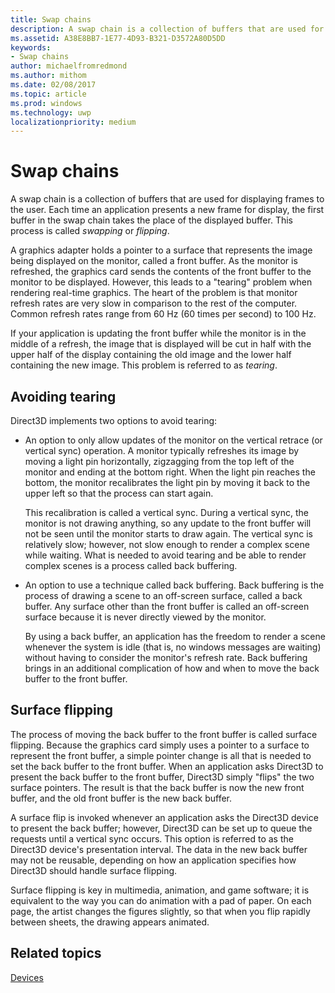```yaml
---
title: Swap chains
description: A swap chain is a collection of buffers that are used for displaying frames to the user.
ms.assetid: A38E8BB7-1E77-4D93-B321-D3572A80D5DD
keywords:
- Swap chains
author: michaelfromredmond
ms.author: mithom
ms.date: 02/08/2017
ms.topic: article
ms.prod: windows
ms.technology: uwp
localizationpriority: medium
---
```


# Swap chains


A swap chain is a collection of buffers that are used for displaying frames to the user. Each time an application presents a new frame for display, the first buffer in the swap chain takes the place of the displayed buffer. This process is called *swapping* or *flipping*.

A graphics adapter holds a pointer to a surface that represents the image being displayed on the monitor, called a front buffer. As the monitor is refreshed, the graphics card sends the contents of the front buffer to the monitor to be displayed. However, this leads to a "tearing" problem when rendering real-time graphics. The heart of the problem is that monitor refresh rates are very slow in comparison to the rest of the computer. Common refresh rates range from 60 Hz (60 times per second) to 100 Hz.

If your application is updating the front buffer while the monitor is in the middle of a refresh, the image that is displayed will be cut in half with the upper half of the display containing the old image and the lower half containing the new image. This problem is referred to as *tearing*.

## <span id="Avoiding_tearing"></span><span id="avoiding_tearing"></span><span id="AVOIDING_TEARING"></span>Avoiding tearing


Direct3D implements two options to avoid tearing:

-   An option to only allow updates of the monitor on the vertical retrace (or vertical sync) operation. A monitor typically refreshes its image by moving a light pin horizontally, zigzagging from the top left of the monitor and ending at the bottom right. When the light pin reaches the bottom, the monitor recalibrates the light pin by moving it back to the upper left so that the process can start again.

    This recalibration is called a vertical sync. During a vertical sync, the monitor is not drawing anything, so any update to the front buffer will not be seen until the monitor starts to draw again. The vertical sync is relatively slow; however, not slow enough to render a complex scene while waiting. What is needed to avoid tearing and be able to render complex scenes is a process called back buffering.

-   An option to use a technique called back buffering. Back buffering is the process of drawing a scene to an off-screen surface, called a back buffer. Any surface other than the front buffer is called an off-screen surface because it is never directly viewed by the monitor.

    By using a back buffer, an application has the freedom to render a scene whenever the system is idle (that is, no windows messages are waiting) without having to consider the monitor's refresh rate. Back buffering brings in an additional complication of how and when to move the back buffer to the front buffer.

## <span id="Surface_flipping"></span><span id="surface_flipping"></span><span id="SURFACE_FLIPPING"></span>Surface flipping


The process of moving the back buffer to the front buffer is called surface flipping. Because the graphics card simply uses a pointer to a surface to represent the front buffer, a simple pointer change is all that is needed to set the back buffer to the front buffer. When an application asks Direct3D to present the back buffer to the front buffer, Direct3D simply "flips" the two surface pointers. The result is that the back buffer is now the new front buffer, and the old front buffer is the new back buffer.

A surface flip is invoked whenever an application asks the Direct3D device to present the back buffer; however, Direct3D can be set up to queue the requests until a vertical sync occurs. This option is referred to as the Direct3D device's presentation interval. The data in the new back buffer may not be reusable, depending on how an application specifies how Direct3D should handle surface flipping.

Surface flipping is key in multimedia, animation, and game software; it is equivalent to the way you can do animation with a pad of paper. On each page, the artist changes the figures slightly, so that when you flip rapidly between sheets, the drawing appears animated.

## <span id="related-topics"></span>Related topics


[Devices](devices.md)

 

 




